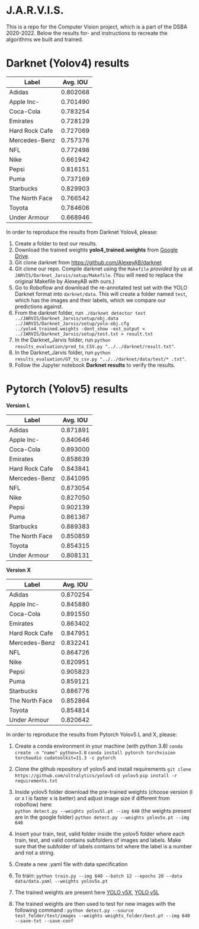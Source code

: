 # J.A.R.V.I.S.
This is a repo for the Computer Vision project, which is a part of the DSBA 2020-2022.
Below the results for- and instructions to recreate the algorithms we built and trained.

# Darknet (Yolov4) results


| Label        | Avg. IOU           |
| ------------- |:-------------:| 
| Adidas     | 0.802068 |
| Apple Inc-     | 0.701490   |  
| Coca-Cola | 0.783254    | 
| Emirates     | 0.728129 |
| Hard Rock Cafe	    | 0.727069      |  
| Mercedes-Benz | 0.757376   | 
| NFL     | 0.772498 |
| Nike    | 0.661942      |  
| Pepsi | 0.816151      | 
| Puma | 0.737169     | 
| Starbucks     | 0.829903 |
| The North Face    | 0.766542    |  
| Toyota | 0.784606      | 
| Under Armour	 | 0.668946      |


In order to reproduce the results from Darknet Yolov4, please:
  1. Create a folder to test our results.
  2. Download the trained weights **yolo4_trained.weights** from [Google Drive](https://drive.google.com/file/d/1j6MNI5Su-lYhSZBVPOB2241G25dII89t/view?usp=sharing).
  3. Git clone darknet from https://github.com/AlexeyAB/darknet
  4. Git clone our repo. Compile darknet using the `Makefile` *provided by us* at `JARVIS/Darknet_Jarvis/setup/Makefile`. (You will need to replace the original Makefile by AlexeyAB with ours.)
  5. Go to Roboflow and download the re-annotated test set with the YOLO Darknet format into `darknet/data`. This will create a folder named `test`, which has the images and their labels, which we compare our predictions against. 
  6. From the darknet folder, run `./darknet detector test ../JARVIS/Darknet_Jarvis/setup/obj.data ../JARVIS/Darknet_Jarvis/setup/yolo-obj.cfg ../yolo4_trained.weights -dont_show -ext_output < ../JARVIS/Darknet_Jarvis/setup/test.txt > result.txt`
  7. In the Darknet_Jarvis folder, run `python results_evaluation/pred_to_CSV.py "../../darknet/result.txt"`.
  8. In the Darknet_Jarvis folder, run `python results_evaluation/GT_to_csv.py "../../darknet/data/test/* .txt"`.
  9. Follow the Jupyter notebook **Darknet results** to verify the results.



# Pytorch (Yolov5) results
**Version L**

| Label        | Avg. IOU           |
| ------------- |:-------------:| 
| Adidas     | 0.871891 |
| Apple Inc-     | 0.840646   |  
| Coca-Cola | 0.893000    | 
| Emirates     | 0.858639 |
| Hard Rock Cafe	    | 0.843841      |  
| Mercedes-Benz | 0.841095   | 
| NFL     | 0.873054 |
| Nike    | 0.827050      |  
| Pepsi |0.902139      | 
| Puma | 0.861367     | 
| Starbucks     | 0.889383|
| The North Face    | 0.850859    |  
| Toyota | 0.854315      | 
| Under Armour	 | 0.808131      |


**Version X**

| Label        | Avg. IOU           |
| ------------- |:-------------:| 
| Adidas     | 0.870254 |
| Apple Inc-     | 0.845880   |  
| Coca-Cola | 0.891550   | 
| Emirates     | 0.863402 |
| Hard Rock Cafe	    | 0.847951      |  
| Mercedes-Benz | 0.832241  | 
| NFL     | 0.864726 |
| Nike    | 0.820951      |  
| Pepsi | 0.905823      | 
| Puma | 0.859121     | 
| Starbucks     | 0.886776 |
| The North Face    | 0.852864    |  
| Toyota | 0.854814      | 
| Under Armour	 | 0.820642      |


In order to reproduce the results from Pytorch Yolov5 L and X, please:
1. Create a conda environment in your machine (with python 3.8)
  `conda create -n "name" python=3.8`
  `conda install pytorch torchvision torchaudio cudatoolkit=11.3 -c pytorch`
2. Clone the github repository of yolov5 and install requirements
  `git clone https://github.com/ultralytics/yolov5`
  `cd yolov5`
  `pip install -r requirements.txt`
3. Inside yolov5 folder download the pre-trained weights (choose version (l or x l is faster x is better) and adjust image size if different from roboflow) here:  
  `python detect.py --weights yolov5l.pt --img 640` (the weights present are in the google folder)
  `python detect.py --weights yolov5x.pt --img 640`
4. Insert your train, test, valid folder inside the yolov5 folder where each train, test, and valid contains subfolders of images and labels. Make sure that the subfolder of labels contains txt where the label is a number and not a string.
5. Create a new .yaml file with data specification
6. To train:
`python train.py --img 640 --batch 12 --epochs 20 --data data/data.yaml --weights yolov5x.pt`

7. The trained weights are present here [YOLO v5X](https://drive.google.com/file/d/1fkev4tWwzn6s1n7gFE_8lfn18LQabHg-/view?usp=sharing), [YOLO v5L](https://drive.google.com/file/d/1Zdo2mm_BsAcmlXuNS0PtMPkju66AmP17/view?usp=sharing)

8. The trained weights are then used to test for new images with the following command :
`python detect.py --source test_folder/test/images --weights weights_folder/best.pt --img 640 --save-txt --save-conf`

